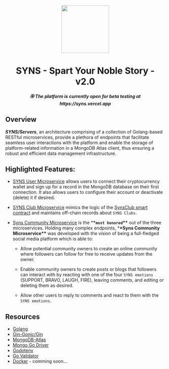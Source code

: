 <p align="center">
<br />
<a href="https://github.com/syns-platform/servers"><img src="https://github.com/syns-platform/materials/blob/master/logo.svg?raw=true" width="150" alt=""/></a>
<h1 align="center">SYNS - Spart Your Noble Story - v2.0</h1>
</p>

<h5 align="center"> 🏵️ The platform is currently open for beta testing at https://syns.vercel.app </h5>

## Overview

**_SYNS/Servers_**, an architecture comprising of a collection of Golang-based RESTful microservices, provide a plethora of endpoints that facilitate seamless user interactions with the platform and enable the storage of platform-related information in a MongoDB Atlas client, thus ensuring a robust and efficient data management infrastructure.


## Highlighted Features:

- [SYNS User Microservice](https://github.com/syns-platform/servers/tree/master/syns-users-ms) allows users to connect their cryptocurrency wallet and sign up for a record in the MongoDB database on their first connection. It also allows users to configure their account or deactivate (delete) it if desired.

- [SYNS Club Microservice](https://github.com/syns-platform/servers/tree/master/syns-club-ms) mimics the logic of the [SynsClub smart contract](https://github.com/syns-platform/contracts/blob/main/contracts/v1/SynsClub.sol) and maintains off-chain records about `SYNS Clubs`.

- [Syns Community Microservice](https://github.com/syns-platform/servers/tree/master/syns-community-ms) is the \***\*`most honored`\*\*** out of the three microservices. Holding many complex endpoints, \***\*Syns Community Microservice\*\*** was developed with the vision of being a full-fledged social media platform which is able to:

  - Allow potential community owners to create an online community where followers can follow for free to receive updates from the owner.

  - Enable community owners to create posts or blogs that followers can interact with by reacting with one of the four `SYNS emotions` (SUPPORT, BRAVO, LAUGH, FIRE), leaving comments, and editing or deleting them as desired.

  - Allow other users to reply to comments and react to them with the `SYNS emotions`.

## Resources

- [Golang](https://go.dev/)
- [Gin-Gonic/Gin](https://github.com/gin-gonic/gin)
- [MongoDB-Atlas](https://www.mongodb.com/atlas)
- [Mongo Go Driver](https://www.mongodb.com/docs/drivers/go/current/)
- [Godotenv](https://github.com/joho/godotenv)
- [Go Validator](https://pkg.go.dev/github.com/go-playground/validator/v10#section-readme)
- [Docker](https://www.docker.com/) - comming soon...
